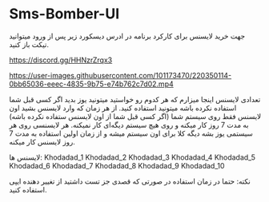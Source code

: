 # Sms-Bomber-UI

جهت خرید لایسنس برای کارکرد برنامه در ادرس دیسکورد زیر پس از ورود میتوانید تیکت باز کنید.

https://discord.gg/HHNzrZrqx3



https://user-images.githubusercontent.com/101173470/220350114-0bb65036-eeec-4835-9b75-e74b762c7d02.mp4




تعدادی لایسنس اینجا میزارم که هر کدوم رو خواستید میتونید یوز بدید اگر کسی قبل شما استفاده نکرده باشه میتونید استفاده کنید.
از هر زمان که وارد لایسنس بشید اون لایسنس فقط روی سیستم شما (اگر کسی قبل شما از اون لایسنس ستفاده نکرده باشه) به مدت 7 روز کار میکنه و روی هیچ سیستم دیگه‌ای کار نمیکنه.
هر لایسنسی روی هر سیستمی یوز بشه دیگه کلا برای اون سیستم میشه و از زمان اولین استفاده به مدت 7 روز لایسنس کار میکنه. 

لایسنس ها:
Khodadad_1
Khodadad_2
Khodadad_3
Khodadad_4
Khodadad_5
Khodadad_6
Khodadad_7
Khodadad_8
Khodadad_9
Khodadad_10





نکته: حتما در زمان استفاده در صورتی که قصدی جز تست داشتید از تغییر دهنده ایپی استفاده کنید.


